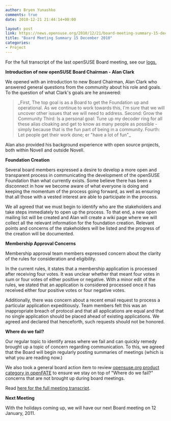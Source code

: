```yaml
---
author: Bryen Yunashko
comments: true
date: 2010-12-21 21:44:14+00:00

layout: post
link: https://news.opensuse.org/2010/12/21/board-meeting-summary-15-december-2010/
title: "Board Meeting Summary 15 December 2010"
categories:
- Project
---
```

For the full transcript of the last openSUSE Board meeting, see our [logs.](http://community.opensuse.org/meetings/opensuse-project/2010/opensuse-project.2010-12-15-19.01.log.html)

**Introduction of new openSUSE Board Chairman - Alan Clark**

We opened with an introduction to new Board Chairman, Alan Clark who answered general questions from the community about his role and goals. To the question of what Clark's goals are he answered:


<blockquote>
_First, The top goal is as a Board to get the Foundation up and operational. As we continue to work towards this, I'm sure that we will uncover other issues that we will need to address.
Second: Grow the Community
Third:  Is a personal goal: Tune up my decoder ring for all these alias cloaking and get to know as many people as possible -simply because that is the fun part of being in a community.
Fourth: Let people get their work done; er "have a lot of fun"_</blockquote>


Alan also provided his background experience with open source projects, both within Novell and outside Novell.

**Foundation Creation**

Several board members expressed a desire to develop a more open and transparent process in communicating the development of the openSUSE Foundation than what currently exists.  Some believe there has been a disconnect in how we become aware of what everyone is doing and keeping the momentum of the process going forward, as well as ensuring that all those with a vested interest are able to participate in the process.

We all agreed that we must begin to identify who are the stakeholders and take steps immediately to open up the process. To that end, a new open mailing list will be created and Alan will create a wiki page where we will collect all the relevant information for the foundation creation. Relevant points and concerns of the stakeholders will be listed and the progress of the creation will be documented.

**Membership Approval Concerns**

Membership approval team members expressed concern about the clarity of the rules for consideration and eligibility.

In the current rules, it states that a membership application is processed after receiving four votes.  It was unclear whether that meant four votes in sum or four votes of either positive or negative.  With a minor edit of the rules, we stated that an application is considered processed once it has received either four positive votes or four negative votes.

Additionally, there was concern about a recent email request to process a particular application expeditiously. Team members felt this was an inappropriate breach of protocol and that all applications are equal and that no single application should be placed ahead of existing applications. We agreed and declared that henceforth, such requests should not be honored.

**Where do we fail?**

Our regular topic to identify areas where we fail and can quickly remedy brought up a topic of concern regarding communication. To this, we agreed that the Board will begin regularly posting summaries of meetings (which is what you are reading now.)

We also took a general board action item to review [opensuse.org product category in openFATE](https://features.opensuse.org/statistic/product/opensuse.org) to ensure we stay on top of "Where do we fail?" concerns that are not brought up during board meetings.

Read [here for the full meeting transcript](http://community.opensuse.org/meetings/opensuse-project/2010/opensuse-project.2010-12-15-19.01.log.html).

**Next Meeting**

With the holidays coming up, we will have our next Board meeting on 12 January, 2011.		
